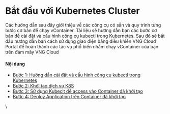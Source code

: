 # Bắt đầu với Kubernetes Cluster

Các hướng dẫn sau đây giới thiệu về các công cụ có sẵn và quy trình từng bước cơ bản để chạy vContainer. Tài liệu sẽ hướng dẫn bạn các bước cơ bản để cài đặt và cấu hình công cụ kubectl trong Kubernetes. Sau đó sẽ bắt đầu hướng dẫn bạn cách sử dụng giao diện bảng điều khiển VNG Cloud Portal để hoàn thành các tác vụ phổ biến nhằm chạy vContainer của bạn trên đám mây VNG Cloud

#### Nội dung <a href="#batdauvoikubernetescluster-noidung" id="batdauvoikubernetescluster-noidung"></a>

* [Bước 1: Hướng dẫn cài đặt và cấu hình công cụ kubectl trong Kubernetes](https://docs.vngcloud.vn/pages/viewpage.action?pageId=49650152\&src=contextnavpagetreemode)
* [Bước 2: Khởi tạo dịch vụ K8S](https://docs.vngcloud.vn/pages/viewpage.action?pageId=49650154\&src=contextnavpagetreemode)
* [Bước 3: Sử dụng Kubeclt để access vào Container đã khởi tạo](https://docs.vngcloud.vn/pages/viewpage.action?pageId=49650173\&src=contextnavpagetreemode)
* [Bước 4: Deploy Application trên Container đã khởi tạo](https://docs.vngcloud.vn/pages/viewpage.action?pageId=49650179\&src=contextnavpagetreemode)

\

